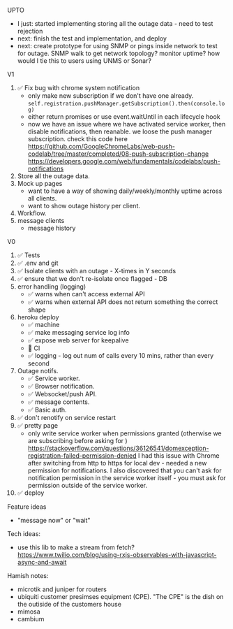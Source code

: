 UPTO

- I just: started implementing storing all the outage data - need to test rejection
- next: finish the test and implementation, and deploy
- next: create prototype for using SNMP or pings inside network to test for outage.  SNMP walk to get network topology?  monitor uptime?  how would I tie this to users using UNMS or Sonar?

V1

1. ✅ Fix bug with chrome system notification
    - only make new subscription if we don't have one already.  `self.registration.pushManager.getSubscription().then(console.log)`
    - either return promises or use event.waitUntil in each lifecycle hook
    - now we have an issue where we have activated service worker, then disable notifications, then reanable.  we loose the push manager subscription.  check this code here https://github.com/GoogleChromeLabs/web-push-codelab/tree/master/completed/08-push-subscription-change  https://developers.google.com/web/fundamentals/codelabs/push-notifications  
7. Store all the outage data.
8. Mock up pages 
    - want to have a way of showing daily/weekly/monthly uptime across all clients.
    - want to show outage history per client.
7. Workflow.
8. message clients
    - message history

V0

1. ✅ Tests
2. ✅ .env and git
3. ✅ Isolate clients with an outage - X-times in Y seconds
4. ✅ ensure that we don't re-isolate once flagged - DB
6. error handling (logging)
    - ✅ warns when can't access external API
    - ✅ warns when external API does not return something the correct shape
6. heroku deploy
    - ✅ machine
    - ✅ make messaging service log info
    - ✅ expose web server for keepalive
    - 🚫 CI 
    - ✅ logging - log out num of calls every 10 mins, rather than every second
5. Outage notifs.
    - ✅ Service worker.
    - ✅ Browser notification. 
    - ✅ Websocket/push API. 
    - ✅ message contents.
    - ✅ Basic auth.
6. ✅ don't renotify on service restart
7. ✅ pretty page
    - only write service worker when permissions granted (otherwise we are subscribing before asking for )     https://stackoverflow.com/questions/36126541/domexception-registration-failed-permission-denied I had this issue with Chrome after switching from http to https for local dev - needed a new permission for notifications.  I also discovered that you can't ask for notification permission in the service worker itself - you must ask for permission outside of the service worker.
8. ✅ deploy

Feature ideas

- "message now" or "wait"

Tech ideas:

- use this lib to make a stream from fetch?  https://www.twilio.com/blog/using-rxjs-observables-with-javascript-async-and-await

Hamish notes:

- microtik and juniper for routers
- ubiquiti customer presimses equipment (CPE).  "The CPE" is the dish on the outiside of the customers house
- mimosa
- cambium

